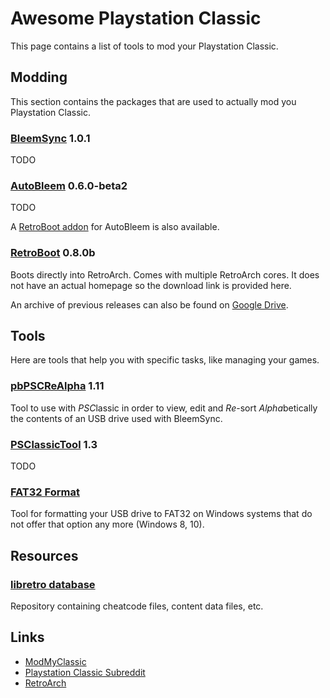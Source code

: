 # Awesome Playstation Classic
This page contains a list of tools to mod your Playstation Classic.

## Modding
This section contains the packages that are used to actually mod you Playstation Classic.

### [BleemSync](https://github.com/pathartl/BleemSync) 1.0.1
TODO

### [AutoBleem](https://github.com/screemerpl/cbleemsync) 0.6.0-beta2
TODO

A [RetroBoot addon](https://drive.google.com/open?id=17lPkw1Wjr0jr8qs11Inr-IC_rzT949i6) for AutoBleem is also available.

### [RetroBoot](https://drive.google.com/open?id=1VGPQdErDKPcyLRlVJQNEDUNOC-5e1cPS) 0.8.0b
Boots directly into RetroArch. Comes with multiple RetroArch cores.
It does not have an actual homepage so the download link is provided here.

An archive of previous releases can also be found on [Google Drive](https://drive.google.com/drive/folders/1WafO7d9th03PLPdxJnhOEHyxkwfHgYvZ?usp=sharing).

## Tools
Here are tools that help you with specific tasks, like managing your games.

### [pbPSCReAlpha](https://github.com/pascl/pbPSCReAlpha) 1.11
Tool to use with *PSC*lassic in order to view, edit and *Re*-sort *Alpha*betically the contents of an USB drive used with BleemSync.

### [PSClassicTool](https://github.com/elierodrigue/PSClassicTool) 1.3
TODO

### [FAT32 Format](http://www.ridgecrop.demon.co.uk/index.htm?guiformat.htm)
Tool for formatting your USB drive to FAT32 on Windows systems that do not offer that option any more (Windows 8, 10).

## Resources

### [libretro database](https://github.com/libretro/libretro-database)
Repository containing cheatcode files, content data files, etc.

## Links
* [ModMyClassic](https://modmyclassic.com/)
* [Playstation Classic Subreddit](https://www.reddit.com/r/PlaystationClassic/)
* [RetroArch](https://www.retroarch.com/)
